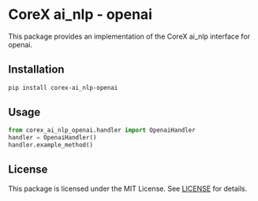 # CoreX ai_nlp - openai

This package provides an implementation of the CoreX ai_nlp interface for openai.

## Installation
~~~bash
pip install corex-ai_nlp-openai
~~~

## Usage
~~~python
from corex_ai_nlp_openai.handler import OpenaiHandler
handler = OpenaiHandler()
handler.example_method()
~~~

## License
This package is licensed under the MIT License. See [LICENSE](../LICENSE) for details.
